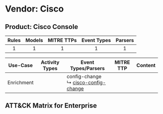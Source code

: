 Vendor: Cisco
=============
Product: Cisco Console
----------------------
| Rules | Models | MITRE TTPs | Event Types | Parsers |
|:-----:|:------:|:----------:|:-----------:|:-------:|
|   1   |   1    |     1      |      1      |    1    |

|  Use-Case  | Activity Types | Event Types/Parsers                                                                             | MITRE TTP | Content |
|:----------:| -------------- | ----------------------------------------------------------------------------------------------- | --------- | ------- |
| Enrichment | <ul></li></ul> |  config-change<br> ↳ [cisco-config-change](../Parsers/parserContent_cisco-config-change.md)<br> |           |         |

ATT&CK Matrix for Enterprise
----------------------------
